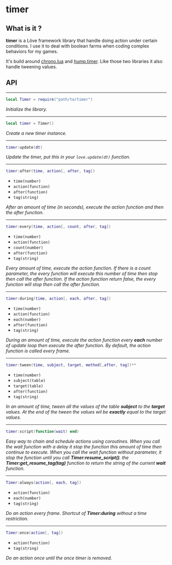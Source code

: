 # timer

## What is it ?
**timer** is a Löve framework library that handle doing action under certain conditions.
I use it to deal with boolean farms when coding complex behaviors for my games.

It's build around [chrono.lua](https://github.com/adnzzzzZ/chrono) and [hump.timer](https://github.com/vrld/hump/blob/master/timer.lua).
Like those two libraries it also handle tweening values.

## API
---
```lua
local Timer = require("path/to/timer")
```

_Initialize the library._

---
```lua
local timer = Timer()
```

_Create a new timer instance._

---
```lua
timer:update(dt)
```

_Update the timer, put this in your `love.update(dt)` function._

---
```lua
timer:after(time, action[, after, tag])
```
  - `time(number)`
  - `action(function)`
  - `after(function)`
  - `tag(string)`

_After an amount of time (in seconds), execute the action function and then the after function._

---
```lua
timer:every(time, action[, count, after, tag])
```
  - `time(number)`
  - `action(function)`
  - `count(number)`
  - `after(function)`
  - `tag(string)`

_Every amount of time, execute the action function.
If there is a count parameter, the every function will execute this number of time then stop then call the after function.
If the action function return false, the every function will stop then call the after function._

---
```lua
timer:during(time, action[, each, after, tag])
```
  - `time(number)`
  - `action(function)`
  - `each(number)`
  - `after(function)`
  - `tag(string)`

_During an amount of time, execute the action function every **each** number of update loop then execute the after function. 
By default, the action function is called every frame._

---
```lua
timer:tween(time, subject, target, method[,after, tag])**
```
  - `time(number)`
  - `subject(table)`
  - `target(table)`
  - `after(function)`
  - `tag(string)`
  
_In an amount of time, tween all the values of the table **subject** to the **target** values.
At the end of the tween the values wil be **exactly** equal to the target values._
 
---
```lua
timer:script(function(wait) end)
```
 
_Easy way to chain and schedule actions using coroutines. 
When you call the wait function with a delay it stop the function this amount of time then continue to execute.
When you call the wait function without parameter, it stop the function until you call **Timer:resume_script()**.
the **Timer:get_resume_tag(tag)** function to return the string of the current **wait** function._
 
 ---
```lua
Timer:always(action[, each, tag])
```
  - `action(function)`
  - `each(number)`
  - `tag(string)`

_Do an action every frame. Shortcut of **Timer:during** without a time restriction._

---
```lua
Timer:once(action[, tag])
```
  - `action(function)`
  - `tag(string)`
  
_Do an action once until the once timer is removed._
